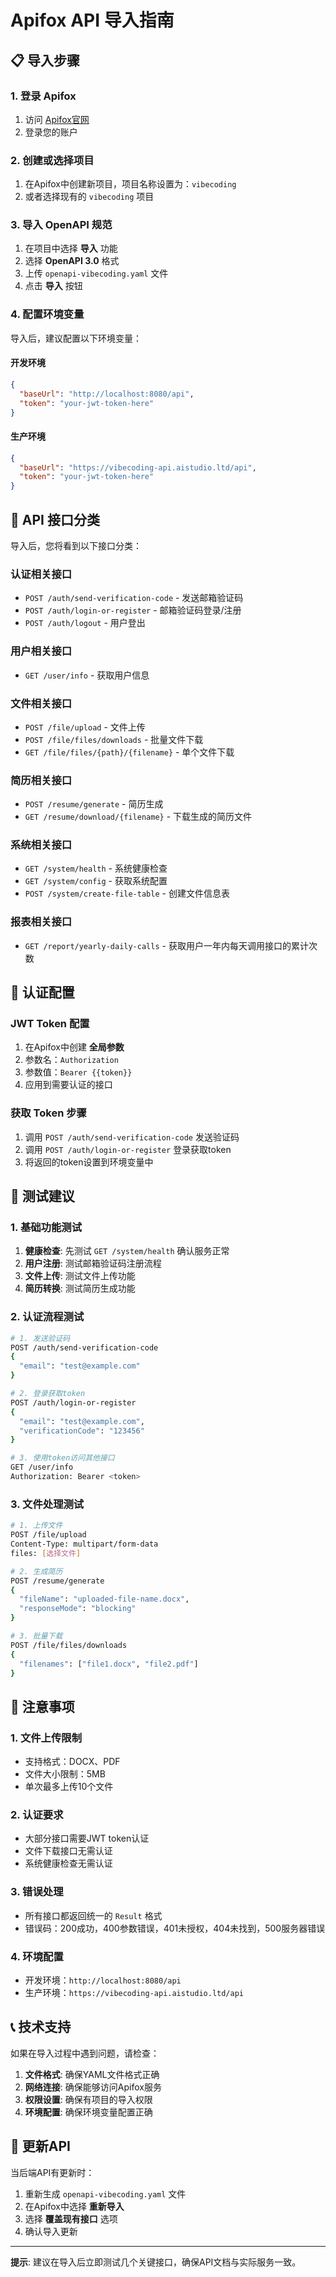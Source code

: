 # Apifox API 导入指南

## 📋 导入步骤

### 1. 登录 Apifox
1. 访问 [Apifox官网](https://apifox.com)
2. 登录您的账户

### 2. 创建或选择项目
1. 在Apifox中创建新项目，项目名称设置为：`vibecoding`
2. 或者选择现有的 `vibecoding` 项目

### 3. 导入 OpenAPI 规范
1. 在项目中选择 **导入** 功能
2. 选择 **OpenAPI 3.0** 格式
3. 上传 `openapi-vibecoding.yaml` 文件
4. 点击 **导入** 按钮

### 4. 配置环境变量
导入后，建议配置以下环境变量：

#### 开发环境
```json
{
  "baseUrl": "http://localhost:8080/api",
  "token": "your-jwt-token-here"
}
```

#### 生产环境
```json
{
  "baseUrl": "https://vibecoding-api.aistudio.ltd/api",
  "token": "your-jwt-token-here"
}
```

## 🔧 API 接口分类

导入后，您将看到以下接口分类：

### 认证相关接口
- `POST /auth/send-verification-code` - 发送邮箱验证码
- `POST /auth/login-or-register` - 邮箱验证码登录/注册
- `POST /auth/logout` - 用户登出

### 用户相关接口
- `GET /user/info` - 获取用户信息

### 文件相关接口
- `POST /file/upload` - 文件上传
- `POST /file/files/downloads` - 批量文件下载
- `GET /file/files/{path}/{filename}` - 单个文件下载

### 简历相关接口
- `POST /resume/generate` - 简历生成
- `GET /resume/download/{filename}` - 下载生成的简历文件

### 系统相关接口
- `GET /system/health` - 系统健康检查
- `GET /system/config` - 获取系统配置
- `POST /system/create-file-table` - 创建文件信息表

### 报表相关接口
- `GET /report/yearly-daily-calls` - 获取用户一年内每天调用接口的累计次数

## 🔐 认证配置

### JWT Token 配置
1. 在Apifox中创建 **全局参数**
2. 参数名：`Authorization`
3. 参数值：`Bearer {{token}}`
4. 应用到需要认证的接口

### 获取 Token 步骤
1. 调用 `POST /auth/send-verification-code` 发送验证码
2. 调用 `POST /auth/login-or-register` 登录获取token
3. 将返回的token设置到环境变量中

## 📝 测试建议

### 1. 基础功能测试
1. **健康检查**: 先测试 `GET /system/health` 确认服务正常
2. **用户注册**: 测试邮箱验证码注册流程
3. **文件上传**: 测试文件上传功能
4. **简历转换**: 测试简历生成功能

### 2. 认证流程测试
```bash
# 1. 发送验证码
POST /auth/send-verification-code
{
  "email": "test@example.com"
}

# 2. 登录获取token
POST /auth/login-or-register
{
  "email": "test@example.com",
  "verificationCode": "123456"
}

# 3. 使用token访问其他接口
GET /user/info
Authorization: Bearer <token>
```

### 3. 文件处理测试
```bash
# 1. 上传文件
POST /file/upload
Content-Type: multipart/form-data
files: [选择文件]

# 2. 生成简历
POST /resume/generate
{
  "fileName": "uploaded-file-name.docx",
  "responseMode": "blocking"
}

# 3. 批量下载
POST /file/files/downloads
{
  "filenames": ["file1.docx", "file2.pdf"]
}
```

## 🚨 注意事项

### 1. 文件上传限制
- 支持格式：DOCX、PDF
- 文件大小限制：5MB
- 单次最多上传10个文件

### 2. 认证要求
- 大部分接口需要JWT token认证
- 文件下载接口无需认证
- 系统健康检查无需认证

### 3. 错误处理
- 所有接口都返回统一的 `Result` 格式
- 错误码：200成功，400参数错误，401未授权，404未找到，500服务器错误

### 4. 环境配置
- 开发环境：`http://localhost:8080/api`
- 生产环境：`https://vibecoding-api.aistudio.ltd/api`

## 📞 技术支持

如果在导入过程中遇到问题，请检查：

1. **文件格式**: 确保YAML文件格式正确
2. **网络连接**: 确保能够访问Apifox服务
3. **权限设置**: 确保有项目的导入权限
4. **环境配置**: 确保环境变量配置正确

## 🔄 更新API

当后端API有更新时：

1. 重新生成 `openapi-vibecoding.yaml` 文件
2. 在Apifox中选择 **重新导入**
3. 选择 **覆盖现有接口** 选项
4. 确认导入更新

---

**提示**: 建议在导入后立即测试几个关键接口，确保API文档与实际服务一致。 
